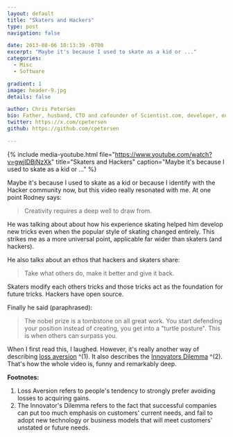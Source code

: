 ```yaml
---
layout: default
title: "Skaters and Hackers"
type: post
navigation: false

date: 2013-08-06 10:13:39 -0700
excerpt: "Maybe it's because I used to skate as a kid or ..."
categories:
  - Misc
  - Software

gradient: 1
image: header-9.jpg
details: false

author: Chris Petersen
bio: Father, husband, CTO and cofounder of Scientist.com, developer, entrepreneur and technologist.
twitter: https://x.com/cpetersen
github: https://github.com/cpetersen

---
```


{% include media-youtube.html file="https://www.youtube.com/watch?v=gwjlDBjNzXk" title="Skaters and Hackers" caption="Maybe it's because I used to skate as a kid or ..." %}

 Maybe it's because I used to skate as a kid or because I identify with the Hacker community now, but this video really resonated with me. At one point Rodney says: 

 > Creativity requires a deep well to draw from.

 He was talking about about how his experience skating helped him develop new tricks even when the popular style of skating changed entirely. This strikes me as a more universal point, applicable far wider than skaters (and hackers). 

 He also talks about an ethos that hackers and skaters share: 

 > Take what others do, make it better and give it back.

 Skaters modify each others tricks and those tricks act as the foundation for future tricks. Hackers have open source. 

 Finally he said (paraphrased): 

 > The nobel prize is a tombstone on all great work. You start defending your position instead of creating, you get into a "turtle posture". This is when others can surpass you.

 When I first read this, I laughed. However, it's really another way of describing  [loss aversion](http://en.wikipedia.org/wiki/Loss_aversion) ^(1). It also describes the  [Innovators Dilemma](http://en.wikipedia.org/wiki/The_Innovator's_Dilemma) ^(2). That's how the whole video is, funny and remarkably deep. 

  __Footnotes:__  

 1. Loss Aversion refers to people's tendency to strongly prefer avoiding losses to acquiring gains. 
 1. The Innovator's Dilemma refers to the fact that successful companies can put too much emphasis on customers' current needs, and fail to adopt new technology or business models that will meet customers' unstated or future needs. 

 
